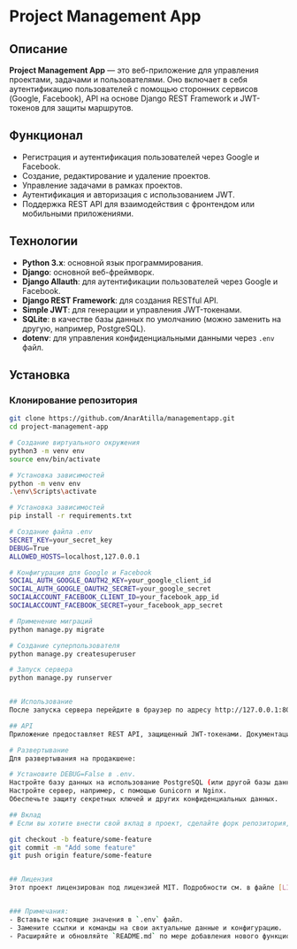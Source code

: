 # Project Management App

## Описание

**Project Management App** — это веб-приложение для управления проектами, задачами и пользователями. Оно включает в себя аутентификацию пользователей с помощью сторонних сервисов (Google, Facebook), API на основе Django REST Framework и JWT-токенов для защиты маршрутов.

## Функционал

- Регистрация и аутентификация пользователей через Google и Facebook.
- Создание, редактирование и удаление проектов.
- Управление задачами в рамках проектов.
- Аутентификация и авторизация с использованием JWT.
- Поддержка REST API для взаимодействия с фронтендом или мобильными приложениями.

## Технологии

- **Python 3.x**: основной язык программирования.
- **Django**: основной веб-фреймворк.
- **Django Allauth**: для аутентификации пользователей через Google и Facebook.
- **Django REST Framework**: для создания RESTful API.
- **Simple JWT**: для генерации и управления JWT-токенами.
- **SQLite**: в качестве базы данных по умолчанию (можно заменить на другую, например, PostgreSQL).
- **dotenv**: для управления конфиденциальными данными через `.env` файл.

## Установка

### Клонирование репозитория

```bash
git clone https://github.com/AnarAtilla/managementapp.git
cd project-management-app

# Создание виртуального окружения
python3 -m venv env
source env/bin/activate

# Установка зависимостей
python -m venv env
.\env\Scripts\activate

# Установка зависимостей
pip install -r requirements.txt

# Создание файла .env
SECRET_KEY=your_secret_key
DEBUG=True
ALLOWED_HOSTS=localhost,127.0.0.1

# Конфигурация для Google и Facebook
SOCIAL_AUTH_GOOGLE_OAUTH2_KEY=your_google_client_id
SOCIAL_AUTH_GOOGLE_OAUTH2_SECRET=your_google_secret
SOCIALACCOUNT_FACEBOOK_CLIENT_ID=your_facebook_app_id
SOCIALACCOUNT_FACEBOOK_SECRET=your_facebook_app_secret

# Применение миграций
python manage.py migrate

# Создание суперпользователя
python manage.py createsuperuser

# Запуск сервера
python manage.py runserver


## Использование
После запуска сервера перейдите в браузер по адресу http://127.0.0.1:8000/ для доступа к приложению.

## API
Приложение предоставляет REST API, защищенный JWT-токенами. Документация API доступна через /api/docs/.

# Развертывание
Для развертывания на продакшене:

# Установите DEBUG=False в .env.
Настройте базу данных на использование PostgreSQL (или другой базы данных, подходящей для продакшена).
Настройте сервер, например, с помощью Gunicorn и Nginx.
Обеспечьте защиту секретных ключей и других конфиденциальных данных.

## Вклад
# Если вы хотите внести свой вклад в проект, сделайте форк репозитория, создайте ветку для ваших изменений, а затем отправьте pull request.

git checkout -b feature/some-feature
git commit -m "Add some feature"
git push origin feature/some-feature


## Лицензия
Этот проект лицензирован под лицензией MIT. Подробности см. в файле [LICENSE](LICENSE).


### Примечания:
- Вставьте настоящие значения в `.env` файл.
- Замените ссылки и команды на свои актуальные данные и конфигурацию.
- Расширяйте и обновляйте `README.md` по мере добавления нового функционала и изменений в проект.
